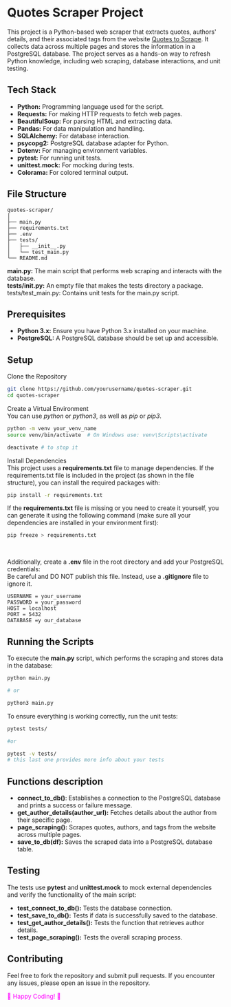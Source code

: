 
# Quotes Scraper Project
This project is a Python-based web scraper that extracts quotes, authors' details, and their associated tags from the website [Quotes to Scrape](https://quotes.toscrape.com/). It collects data across multiple pages and stores the information in a PostgreSQL database. The project serves as a hands-on way to refresh Python knowledge, including web scraping, database interactions, and unit testing.

## Tech Stack
- **Python:** Programming language used for the script.
- **Requests:** For making HTTP requests to fetch web pages.
- **BeautifulSoup:** For parsing HTML and extracting data.
- **Pandas:** For data manipulation and handling.
- **SQLAlchemy:** For database interaction.
- **psycopg2:** PostgreSQL database adapter for Python.
- **Dotenv:** For managing environment variables.
- **pytest:** For running unit tests.
- **unittest.mock:** For mocking during tests.
- **Colorama:** For colored terminal output.


## File Structure

```plaintext
quotes-scraper/
│
├── main.py
├── requirements.txt
├── .env
├── tests/
│   ├── __init__.py
│   └── test_main.py
└── README.md
```

**main.py:** The main script that performs web scraping and interacts with the database.
<br>
**tests/__init__.py:** An empty file that makes the tests directory a package.
tests/test_main.py: Contains unit tests for the main.py script.

## Prerequisites
- **Python 3.x:** Ensure you have Python 3.x installed on your machine.
- **PostgreSQL:** A PostgreSQL database should be set up and accessible.

## Setup
Clone the Repository
```bash
git clone https://github.com/yourusername/quotes-scraper.git
cd quotes-scraper
```
Create a Virtual Environment
<br>
You can use *python* or *python3*, as well as *pip* or *pip3*.

```bash
python -m venv your_venv_name
source venv/bin/activate  # On Windows use: venv\Scripts\activate

deactivate # to stop it
```

Install Dependencies
<br>
This project uses a **requirements.txt** file to manage dependencies. If the requirements.txt file is included in the project (as shown in the file structure), you can install the required packages with:

```bash
pip install -r requirements.txt
```

If the **requirements.txt** file is missing or you need to create it yourself, you can generate it using the following command (make sure all your dependencies are installed in your environment first):

```bash
pip freeze > requirements.txt
```



<br>

Additionally, create a **.env** file in the root directory and add your PostgreSQL credentials:
<br> Be careful and DO NOT publish this file. Instead, use a **.gitignore** file to ignore it.

```env
USERNAME = your_username
PASSWORD = your_password
HOST = localhost
PORT = 5432
DATABASE =y our_database
```

## Running the Scripts

To execute the **main.py** script, which performs the scraping and stores data in the database:

```bash
python main.py

# or

python3 main.py
```

To ensure everything is working correctly, run the unit tests:

```bash
pytest tests/

#or 

pytest -v tests/  
# this last one provides more info about your tests
```

## Functions description
- **connect_to_db()**: Establishes a connection to the PostgreSQL database and prints a success or failure message.
- **get_author_details(author_url):** Fetches details about the author from their specific page.
- **page_scraping():** Scrapes quotes, authors, and tags from the website across multiple pages.
- **save_to_db(df):** Saves the scraped data into a PostgreSQL database table.

## Testing
The tests use **pytest** and **unittest.mock** to mock external dependencies and verify the functionality of the main script:

- **test_connect_to_db():** Tests the database connection.
- **test_save_to_db():** Tests if data is successfully saved to the database.
- **test_get_author_details():** Tests the function that retrieves author details.
- **test_page_scraping():** Tests the overall scraping process.

## Contributing
Feel free to fork the repository and submit pull requests. If you encounter any issues, please open an issue in the repository.


<p style="color: magenta;">💖 Happy Coding! 💖</p>
